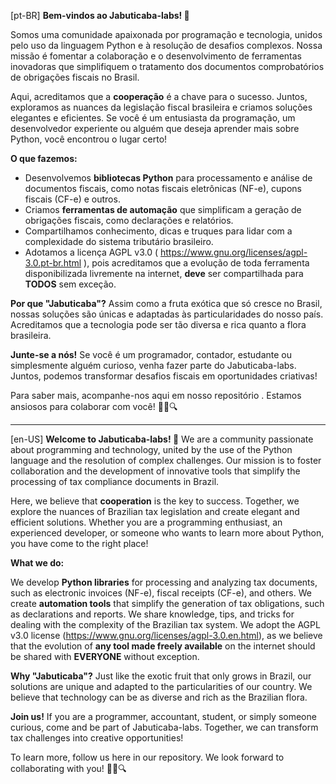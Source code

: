 <!--

**Here are some ideas to get you started:**

🙋‍♀️ A short introduction - what is your organization all about?
🌈 Contribution guidelines - how can the community get involved?
👩‍💻 Useful resources - where can the community find your docs? Is there anything else the community should know?
🍿 Fun facts - what does your team eat for breakfast?
🧙 Remember, you can do mighty things with the power of [Markdown](https://docs.github.com/github/writing-on-github/getting-started-with-writing-and-formatting-on-github/basic-writing-and-formatting-syntax)
-->
[pt-BR] **Bem-vindos ao Jabuticaba-labs! 🌟**

Somos uma comunidade apaixonada por programação e tecnologia, unidos pelo uso da linguagem Python e à resolução de desafios complexos. Nossa missão é fomentar a colaboração e o desenvolvimento de ferramentas inovadoras que simplifiquem o tratamento dos documentos comprobatórios de obrigações fiscais no Brasil.

Aqui, acreditamos que a **cooperação** é a chave para o sucesso. Juntos, exploramos as nuances da legislação fiscal brasileira e criamos soluções elegantes e eficientes. Se você é um entusiasta da programação, um desenvolvedor experiente ou alguém que deseja aprender mais sobre Python, você encontrou o lugar certo!

**O que fazemos:**
- Desenvolvemos **bibliotecas Python** para processamento e análise de documentos fiscais, como notas fiscais eletrônicas (NF-e), cupons fiscais (CF-e) e outros.
- Criamos **ferramentas de automação** que simplificam a geração de obrigações fiscais, como declarações e relatórios.
- Compartilhamos conhecimento, dicas e truques para lidar com a complexidade do sistema tributário brasileiro.
- Adotamos a licença AGPL v3.0 ( https://www.gnu.org/licenses/agpl-3.0.pt-br.html ), pois acreditamos que a evolução de toda ferramenta disponibilizada livremente na internet, **deve** ser compartilhada para **TODOS** sem exceção.

**Por que "Jabuticaba"?**
Assim como a fruta exótica que só cresce no Brasil, nossas soluções são únicas e adaptadas às particularidades do nosso país. Acreditamos que a tecnologia pode ser tão diversa e rica quanto a flora brasileira.

**Junte-se a nós!** Se você é um programador, contador, estudante ou simplesmente alguém curioso, venha fazer parte do Jabuticaba-labs. Juntos, podemos transformar desafios fiscais em oportunidades criativas!

Para saber mais, acompanhe-nos aqui em nosso repositório . Estamos ansiosos para colaborar com você! 🚀🐢🔍

---------------------------------------------------------------------------------

[en-US] **Welcome to Jabuticaba-labs! 🌟**
We are a community passionate about programming and technology, united by the use of the Python language and the resolution of complex challenges. Our mission is to foster collaboration and the development of innovative tools that simplify the processing of tax compliance documents in Brazil.

Here, we believe that **cooperation** is the key to success. Together, we explore the nuances of Brazilian tax legislation and create elegant and efficient solutions. Whether you are a programming enthusiast, an experienced developer, or someone who wants to learn more about Python, you have come to the right place!

**What we do:**

We develop **Python libraries** for processing and analyzing tax documents, such as electronic invoices (NF-e), fiscal receipts (CF-e), and others.
We create **automation tools** that simplify the generation of tax obligations, such as declarations and reports.
We share knowledge, tips, and tricks for dealing with the complexity of the Brazilian tax system.
We adopt the AGPL v3.0 license (https://www.gnu.org/licenses/agpl-3.0.en.html), as we believe that the evolution of **any tool made freely available** on the internet should be shared with **EVERYONE** without exception.

**Why "Jabuticaba"?** 
Just like the exotic fruit that only grows in Brazil, our solutions are unique and adapted to the particularities of our country. We believe that technology can be as diverse and rich as the Brazilian flora.

**Join us!** If you are a programmer, accountant, student, or simply someone curious, come and be part of Jabuticaba-labs. Together, we can transform tax challenges into creative opportunities!

To learn more, follow us here in our repository. We look forward to collaborating with you! 🚀🐢🔍
